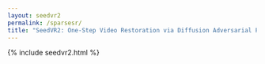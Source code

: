 ```yaml
---
layout: seedvr2
permalink: /sparsesr/
title: "SeedVR2: One-Step Video Restoration via Diffusion Adversarial Post-Training"
---
```


{% include seedvr2.html %}